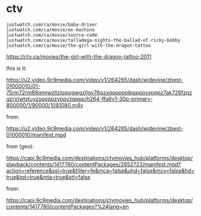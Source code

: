 # ctv

~~~
justwatch.com/ca/movie/baby-driver
justwatch.com/ca/movie/ex-machina
justwatch.com/ca/movie/source-code
justwatch.com/ca/movie/talladega-nights-the-ballad-of-ricky-bobby
justwatch.com/ca/movie/the-girl-with-the-dragon-tattoo
~~~

https://ctv.ca/movies/the-girl-with-the-dragon-tattoo-2011

this is it:

https://u2.video.9c9media.com/video/v1/264265/dash/widevine/zbest-01000010/01-75rm72rm68qmjwzllzjpqsigwgzllgv76qzxqqpppplpppppvspppz7ak726fzpzqzrxtwtstuyzsppppzvppvzqppp/h264-ffa6v1-30p-primary-800000/1/90000/1081080.m4v

from:

https://u2.video.9c9media.com/video/v1/264265/dash/widevine/zbest-01000010/manifest.mpd

from (geo):

<https://capi.9c9media.com/destinations/ctvmovies_hub/platforms/desktop/playback/contents/1417780/contentPackages/2852723/manifest.mpd?action=reference&ssl=true&filter=fe&mca=false&uhd=false&mcv=false&hd=true&tpt=true&mta=true&stt=false>

from:

<https://capi.9c9media.com/destinations/ctvmovies_hub/platforms/desktop/contents/1417780/contentPackages?%24lang=en>
